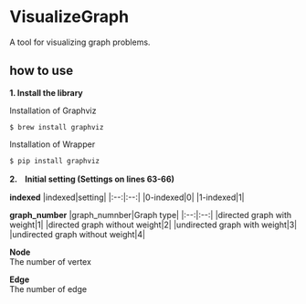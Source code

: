 # VisualizeGraph
A tool for visualizing graph problems.

## how to use

**1. Install the library**  

Installation of Graphviz
```
$ brew install graphviz
```
Installation of Wrapper
```
$ pip install graphviz
```

**2.　Initial setting (Settings on lines 63-66)**  

**indexed**
|indexed|setting|
|:--:|:--:|
|0-indexed|0|
|1-indexed|1|

**graph_number**
|graph_numnber|Graph type|
|:--:|:--:|
|directed graph with weight|1|
|directed graph without weight|2|
|undirected graph with weight|3|
|undirected graph without weight|4|

**Node**  
The number of vertex  

**Edge**  
The number of edge  

